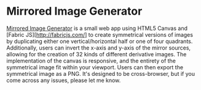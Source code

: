 # Mirrored Image Generator

[Mirrored Image Generator](http://alexlitel.github.io/mirrored-image-generator) is a small web app using HTML5 Canvas and [Fabric JS][http://fabricjs.com/] to create symmetrical versions of images by duplicating either one vertical/horizontal half or one of four quadrants. Additionally, users can invert the x-axis and y-axis of the mirror sources, allowing for the creation of 32 kinds of different derivative images. The implementation of the canvas is responsive, and the entirety of the symmetrical image fit within your viewport. Users can then export the symmetrical image as a PNG. It's designed to be cross-browser, but if you come across any issues, please let me know.
